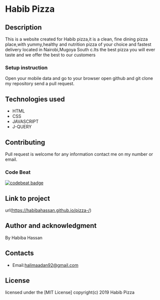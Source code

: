 # Habib Pizza
## Description
 This is a website created for Habib pizza,it is a clean, fine dining pizza place,with yummy,healthy and nutrition pizza of your choice and fastest delivery located in Nairobi,Mugoya South c.Its the best pizza you will ever taste and we offer the best to our customers
### Setup instruction
Open your mobile data and go to your browser open github and git clone my repository send a pull request.
## Technologies used
* HTML
* CSS
* JAVASCRIPT
* J-QUERY
## Contributing
Pull request is welcome for any information contact me on my number or email.
### Code Beat
 [![codebeat badge](https://codebeat.co/badges/59952519-0b99-4c9d-bbd6-0f6c642b544c)](https://codebeat.co/projects/github-com-habibahassan-pizza-master)
## Link to project
url(https://habibahassan.github.io/pizza-/)
## Author and acknowledgment
By Habiba Hassan
## Contacts
* Email:halimaadan92@gmail.com
## License
licensed under the [MIT License]
copyright(c) 2019 Habib Pizza
